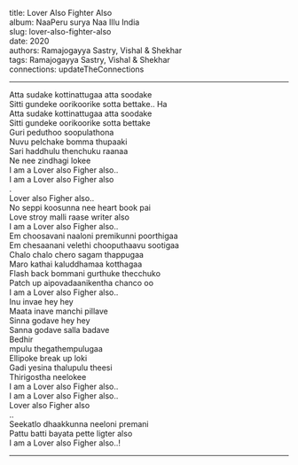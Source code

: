 title: Lover Also Fighter Also  
album: NaaPeru surya Naa Illu India  
slug: lover-also-fighter-also  
date: 2020  
authors: Ramajogayya Sastry, Vishal & Shekhar  
tags: Ramajogayya Sastry, Vishal & Shekhar  
connections: updateTheConnections  

------------

Atta sudake kottinattugaa atta soodake  
Sitti gundeke oorikoorike sotta bettake.. Ha  
Atta sudake kottinattugaa atta soodake  
Sitti gundeke oorikoorike sotta bettake  
Guri peduthoo soopulathona  
Nuvu pelchake bomma thupaaki  
Sari haddhulu thenchuku raanaa  
Ne nee zindhagi lokee  
I am a Lover also Figher also..  
I am a Lover also Figher also  
.  
Lover also Figher also..  
No seppi koosunna nee heart book pai  
Love stroy malli raase writer also  
I am a Lover also Figher also..  
Em choosavani naaloni premikunni poorthigaa  
Em chesaanani velethi chooputhaavu sootigaa  
Chalo chalo chero sagam thappugaa  
Maro kathai kaluddhamaa kotthagaa  
Flash back bommani gurthuke thecchuko  
Patch up aipovadaanikentha chanco oo  
I am a Lover also Figher also..  
Inu invae hey hey  
Maata inave manchi pillave  
Sinna godave hey hey  
Sanna godave salla badave  
Bedhir  
mpulu thegathempulugaa  
Ellipoke break up loki  
Gadi yesina thalupulu theesi  
Thirigostha neelokee  
I am a Lover also Figher also..  
I am a Lover also Figher also..  
Lover also Figher also  
..  
Seekatlo dhaakkunna neeloni premani  
Pattu batti bayata pette ligter also  
I am a Lover also Figher also..!  


------------
